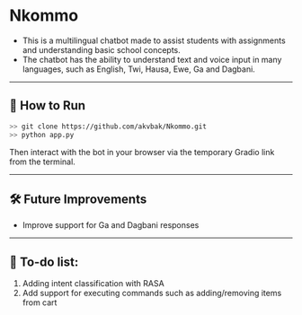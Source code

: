 # Nkommo

- This is a multilingual chatbot made to assist students with assignments and understanding basic school concepts.
- The chatbot has the ability to understand text and voice input in many languages, such as English, Twi, Hausa, Ewe, Ga and Dagbani.

---

## 🚀 How to Run

```bash
>> git clone https://github.com/akvbak/Nkommo.git
>> python app.py
```

Then interact with the bot in your browser via the temporary Gradio link from the terminal.

---

## 🛠️ Future Improvements
- Improve support for Ga and Dagbani responses

---

## 🎯 To-do list:
1. Adding intent classification with RASA
2. Add support for executing commands such as adding/removing items from cart


